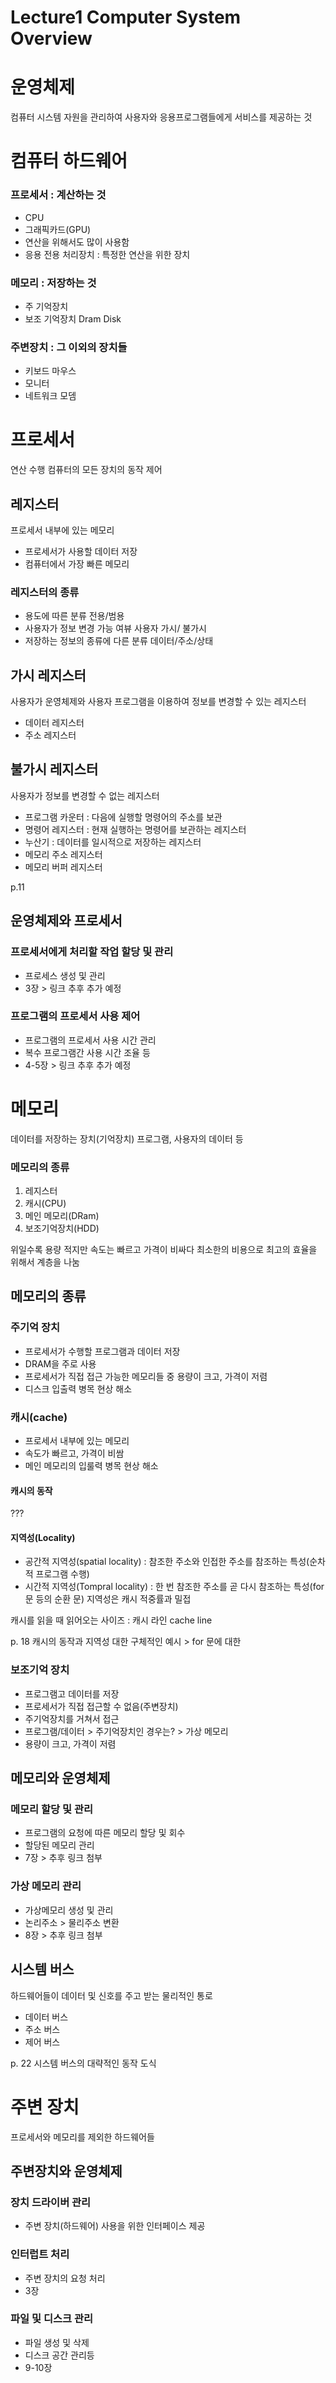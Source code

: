 # Lecture1 Computer System Overview
 
# 운영체제
컴퓨터 시스템 자원을 관리하여
사용자와 응용프로그램들에게 서비스를 제공하는 것

# 컴퓨터 하드웨어

### 프로세서 : 계산하는 것
- CPU
- 그래픽카드(GPU)
- 연산을 위해서도 많이 사용함
- 응용 전용 처리장치 : 특정한 연산을 위한 장치

### 메모리 : 저장하는 것
- 주 기억장치 
- 보조 기억장치
Dram Disk

### 주변장치 : 그 이외의 장치들
- 키보드 마우스
- 모니터
- 네트워크 모뎀

# 프로세서
연산 수행
컴퓨터의 모든 장치의 동작 제어

## 레지스터
프로세서 내부에 있는 메모리
- 프로세서가 사용할 데이터 저장
- 컴퓨터에서 가장 빠른 메모리

### 레지스터의 종류
- 용도에 따른 분류
전용/범용
- 사용자가 정보 변경 가능 여뷰
사용자 가시/ 불가시
- 저장하는 정보의 종류에 다른 분류
데이터/주소/상태

## 가시 레지스터
사용자가 운영체제와 사용자 프로그램을 이용하여 정보를 변경할 수 있는 레지스터
- 데이터 레지스터
- 주소 레지스터

## 불가시 레지스터
사용자가 정보를 변경할 수 없는 레지스터
- 프로그램 카운터 : 다음에 실행할 명령어의 주소를 보관
- 명령어 레지스터 : 현재 실행하는 명령어를 보관하는 레지스터
- 누산기 : 데이터를 일시적으로 저장하는 레지스터
- 메모리 주소 레지스터
- 메모리 버퍼 레지스터

p.11 

## 운영체제와 프로세서
### 프로세서에게 처리할 작업 할당 및 관리
- 프로세스 생성 및 관리
- 3장 > 링크 추후 추가 예정

### 프로그램의 프로세서 사용 제어
- 프로그램의 프로세서 사용 시간 관리
- 복수 프로그램간 사용 시간 조율 등
- 4-5장 > 링크 추후 추가 예정

# 메모리
데이터를 저장하는 장치(기억장치)
프로그램, 사용자의 데이터 등

### 메모리의 종류
1. 레지스터
2. 캐시(CPU)
3. 메인 메모리(DRam)
4. 보조기억장치(HDD)

위일수록 용량 적지만 속도는 빠르고 가격이 비싸다
최소한의 비용으로 최고의 효율을 위해서 계층을 나눔

## 메모리의 종류
### 주기억 장치
- 프로세서가 수행할 프로그램과 데이터 저장
- DRAM을 주로 사용
- 프로세서가 직접 접근 가능한 메모리들 중 용량이 크고, 가격이 저렴
- 디스크 입출력 병목 현상 해소

### 캐시(cache)
- 프로세서 내부에 있는 메모리
- 속도가 빠르고, 가격이 비쌈
- 메인 메모리의 입룰력 병목 현상 해소

#### 캐시의 동작
???

#### 지역성(Locality)
- 공간적 지역성(spatial locality) : 참조한 주소와 인접한 주소를 참조하는 특성(순차적 프로그램 수행)
- 시간적 지역성(Tompral locality) : 한 번 참조한 주소를 곧 다시 참조하는 특성(for 문 등의 순환 문)
지역성은 캐시 적중률과 밀접

캐시를 읽을 때 읽어오는 사이즈 : 캐시 라인 cache line

p. 18 캐시의 동작과 지역성 대한 구체적인 예시 > for 문에 대한

### 보조기억 장치
- 프로그램고 데이터를 저장
- 프로세서가 직접 접근할 수 없음(주변장치)
 - 주기억장치를 거쳐서 접근
 - 프로그램/데이터 > 주기억장치인 경우는? > 가상 메모리
- 용량이 크고, 가격이 저렴

## 메모리와 운영체제
### 메모리 할당 및 관리
- 프로그램의 요청에 따른 메모리 할당 및 회수
- 할당된 메모리 관리
- 7장 > 추후 링크 첨부

### 가상 메모리 관리
- 가상메모리 생성 및 관리
- 논리주소 > 물리주소 변환
- 8장 > 추후 링크 첨부

## 시스템 버스
하드웨어들이 데이터 및 신호를 주고 받는 물리적인 통로
- 데이터 버스
- 주소 버스
- 제어 버스

p. 22 시스템 버스의 대략적인 동작 도식

# 주변 장치
프로세서와 메모리를 제외한 하드웨어들

## 주변장치와 운영체제
### 장치 드라이버 관리
- 주변 장치(하드웨어) 사용을 위한 인터페이스 제공
### 인터럽트 처리
- 주변 장치의 요청 처리
- 3장
### 파일 및 디스크 관리
- 파일 생성 및 삭제
- 디스크 공간 관리등
- 9-10장
